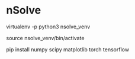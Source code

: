 # nSolve

virtualenv -p python3 nsolve_venv

source nsolve_venv/bin/activate

pip install numpy scipy matplotlib torch tensorflow
